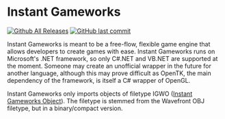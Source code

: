 # Instant Gameworks
[![Github All Releases](https://img.shields.io/github/downloads/joshuas3/instant-gameworks/total.svg?style=flat-square)](https://github.com/JoshuaS3/instant-gameworks/archive/master.zip)
[![GitHub last commit](https://img.shields.io/github/last-commit/joshuas3/instant-gameworks.svg?style=flat-square)]()


Instant Gameworks is meant to be a free-flow, flexible game engine that allows developers to create games with ease. Instant Gameworks runs on Microsoft's .NET framework, so only C#.NET and VB.NET are supported at the moment. Someone may create an unofficial wrapper in the future for another language, although this may prove difficult as OpenTK, the main dependency of the framework, is itself a C# wrapper of OpenGL.

Instant Gameworks only imports objects of filetype IGWO ([Instant Gameworks Object](https://www.github.com/joshuas3/instant-gameworks-object)). The filetype is stemmed from the Wavefront OBJ filetype, but in a binary/compact version.